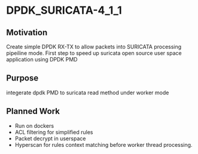 # DPDK_SURICATA-4_1_1

## Motivation

Create simple DPDK RX-TX to allow packets into SURICATA processing pipeiline mode. First step to speed up suricata open source user space application using DPDK PMD

## Purpose
integerate dpdk PMD to suricata read method under worker mode

## Planned Work

 - Run on dockers
 - ACL filtering for simplified rules
 - Packet decrypt in userspace
 - Hyperscan for rules context matching before worker thread processing.
